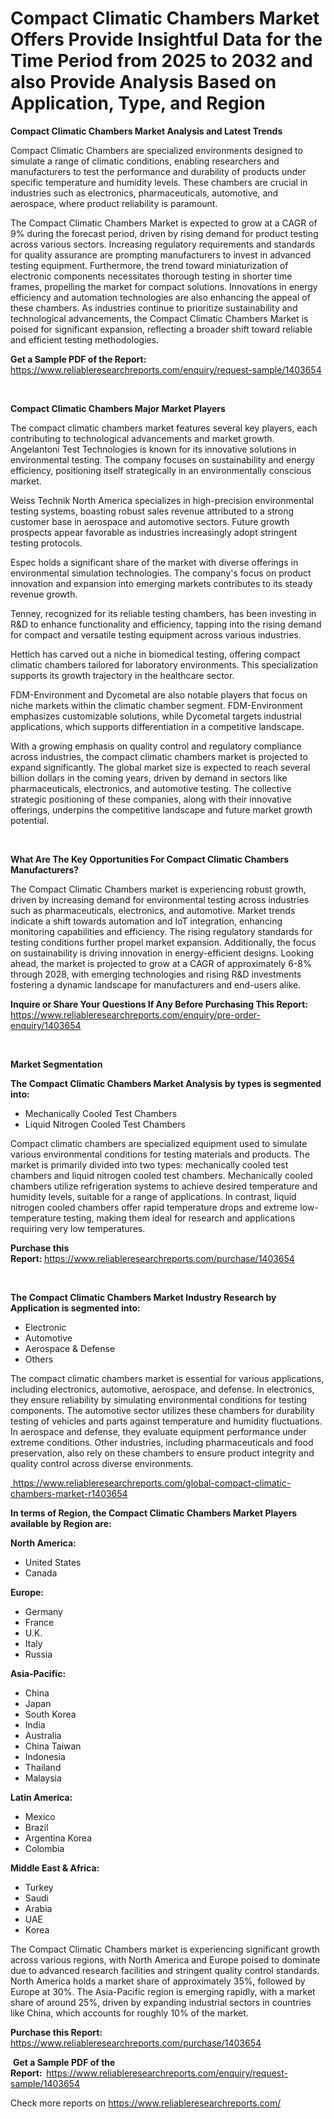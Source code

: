 <p><h1>Compact Climatic Chambers Market Offers Provide Insightful Data for the Time Period from 2025 to 2032 and also Provide Analysis Based on Application, Type, and Region</h1></p><p><strong>Compact Climatic Chambers Market Analysis and Latest Trends</strong></p>
<p><p>Compact Climatic Chambers are specialized environments designed to simulate a range of climatic conditions, enabling researchers and manufacturers to test the performance and durability of products under specific temperature and humidity levels. These chambers are crucial in industries such as electronics, pharmaceuticals, automotive, and aerospace, where product reliability is paramount. </p><p>The Compact Climatic Chambers Market is expected to grow at a CAGR of 9% during the forecast period, driven by rising demand for product testing across various sectors. Increasing regulatory requirements and standards for quality assurance are prompting manufacturers to invest in advanced testing equipment. Furthermore, the trend toward miniaturization of electronic components necessitates thorough testing in shorter time frames, propelling the market for compact solutions. Innovations in energy efficiency and automation technologies are also enhancing the appeal of these chambers. As industries continue to prioritize sustainability and technological advancements, the Compact Climatic Chambers Market is poised for significant expansion, reflecting a broader shift toward reliable and efficient testing methodologies.</p></p>
<p><strong>Get a Sample PDF of the Report:&nbsp;</strong> <a href="https://www.reliableresearchreports.com/enquiry/request-sample/1403654?utm_campaign=2009&utm_medium=2&utm_source=Github&utm_content=ia&utm_term=13012025&utm_id=compact-climatic-chambers">https://www.reliableresearchreports.com/enquiry/request-sample/1403654</a></p>
<p>&nbsp;</p>
<p><strong>Compact Climatic Chambers Major Market Players</strong></p>
<p><p>The compact climatic chambers market features several key players, each contributing to technological advancements and market growth. Angelantoni Test Technologies is known for its innovative solutions in environmental testing. The company focuses on sustainability and energy efficiency, positioning itself strategically in an environmentally conscious market. </p><p>Weiss Technik North America specializes in high-precision environmental testing systems, boasting robust sales revenue attributed to a strong customer base in aerospace and automotive sectors. Future growth prospects appear favorable as industries increasingly adopt stringent testing protocols.</p><p>Espec holds a significant share of the market with diverse offerings in environmental simulation technologies. The company's focus on product innovation and expansion into emerging markets contributes to its steady revenue growth. </p><p>Tenney, recognized for its reliable testing chambers, has been investing in R&D to enhance functionality and efficiency, tapping into the rising demand for compact and versatile testing equipment across various industries.</p><p>Hettich has carved out a niche in biomedical testing, offering compact climatic chambers tailored for laboratory environments. This specialization supports its growth trajectory in the healthcare sector.</p><p>FDM-Environment and Dycometal are also notable players that focus on niche markets within the climatic chamber segment. FDM-Environment emphasizes customizable solutions, while Dycometal targets industrial applications, which supports differentiation in a competitive landscape.</p><p>With a growing emphasis on quality control and regulatory compliance across industries, the compact climatic chambers market is projected to expand significantly. The global market size is expected to reach several billion dollars in the coming years, driven by demand in sectors like pharmaceuticals, electronics, and automotive testing. The collective strategic positioning of these companies, along with their innovative offerings, underpins the competitive landscape and future market growth potential.</p></p>
<p>&nbsp;</p>
<p><strong>What Are The Key Opportunities For Compact Climatic Chambers Manufacturers?</strong></p>
<p><p>The Compact Climatic Chambers market is experiencing robust growth, driven by increasing demand for environmental testing across industries such as pharmaceuticals, electronics, and automotive. Market trends indicate a shift towards automation and IoT integration, enhancing monitoring capabilities and efficiency. The rising regulatory standards for testing conditions further propel market expansion. Additionally, the focus on sustainability is driving innovation in energy-efficient designs. Looking ahead, the market is projected to grow at a CAGR of approximately 6-8% through 2028, with emerging technologies and rising R&D investments fostering a dynamic landscape for manufacturers and end-users alike.</p></p>
<p><strong>Inquire or Share Your Questions If Any Before Purchasing This Report:</strong> <a href="https://www.reliableresearchreports.com/enquiry/pre-order-enquiry/1403654?utm_campaign=2009&utm_medium=2&utm_source=Github&utm_content=ia&utm_term=13012025&utm_id=compact-climatic-chambers">https://www.reliableresearchreports.com/enquiry/pre-order-enquiry/1403654</a></p>
<p>&nbsp;</p>
<p><strong>Market Segmentation</strong></p>
<p><strong>The Compact Climatic Chambers Market Analysis by types is segmented into:</strong></p>
<p><ul><li>Mechanically Cooled Test Chambers</li><li>Liquid Nitrogen Cooled Test Chambers</li></ul></p>
<p><p>Compact climatic chambers are specialized equipment used to simulate various environmental conditions for testing materials and products. The market is primarily divided into two types: mechanically cooled test chambers and liquid nitrogen cooled test chambers. Mechanically cooled chambers utilize refrigeration systems to achieve desired temperature and humidity levels, suitable for a range of applications. In contrast, liquid nitrogen cooled chambers offer rapid temperature drops and extreme low-temperature testing, making them ideal for research and applications requiring very low temperatures.</p></p>
<p><strong>Purchase this Report:&nbsp;</strong><a href="https://www.reliableresearchreports.com/purchase/1403654?utm_campaign=2009&utm_medium=2&utm_source=Github&utm_content=ia&utm_term=13012025&utm_id=compact-climatic-chambers">https://www.reliableresearchreports.com/purchase/1403654</a></p>
<p>&nbsp;</p>
<p><strong>The Compact Climatic Chambers Market Industry Research by Application is segmented into:</strong></p>
<p><ul><li>Electronic</li><li>Automotive</li><li>Aerospace & Defense</li><li>Others</li></ul></p>
<p><p>The compact climatic chambers market is essential for various applications, including electronics, automotive, aerospace, and defense. In electronics, they ensure reliability by simulating environmental conditions for testing components. The automotive sector utilizes these chambers for durability testing of vehicles and parts against temperature and humidity fluctuations. In aerospace and defense, they evaluate equipment performance under extreme conditions. Other industries, including pharmaceuticals and food preservation, also rely on these chambers to ensure product integrity and quality control across diverse environments.</p></p>
<p><a href="https://www.reliableresearchreports.com/global-compact-climatic-chambers-market-r1403654?utm_campaign=2009&utm_medium=2&utm_source=Github&utm_content=ia&utm_term=13012025&utm_id=compact-climatic-chambers">&nbsp;https://www.reliableresearchreports.com/global-compact-climatic-chambers-market-r1403654</a></p>
<p><strong>In terms of Region, the Compact Climatic Chambers Market Players available by Region are:</strong></p>
<p>
    <p> <strong> North America: </strong>
        <ul>
            <li>United States</li>
            <li>Canada</li>
        </ul>
        </p> 
    <p> <strong> Europe: </strong>
        <ul>
            <li>Germany</li>
            <li>France</li>
            <li>U.K.</li>
            <li>Italy</li>
            <li>Russia</li>
        </ul>
        </p> 
    <p> <strong> Asia-Pacific: </strong>
        <ul>
            <li>China</li>
            <li>Japan</li>
            <li>South Korea</li>
            <li>India</li>
            <li>Australia</li>
            <li>China Taiwan</li>
            <li>Indonesia</li>
            <li>Thailand</li>
            <li>Malaysia</li>
        </ul>
        </p> 
    <p> <strong> Latin America: </strong>
        <ul>
            <li>Mexico</li>
            <li>Brazil</li>
            <li>Argentina Korea</li>
            <li>Colombia</li>
        </ul>
        </p> 
    <p> <strong> Middle East & Africa: </strong>
        <ul>
            <li>Turkey</li>
            <li>Saudi</li>
            <li>Arabia</li>
            <li>UAE</li>
            <li>Korea</li>
        </ul>
    </p>
    </p>
<p><p>The Compact Climatic Chambers market is experiencing significant growth across various regions, with North America and Europe poised to dominate due to advanced research facilities and stringent quality control standards. North America holds a market share of approximately 35%, followed by Europe at 30%. The Asia-Pacific region is emerging rapidly, with a market share of around 25%, driven by expanding industrial sectors in countries like China, which accounts for roughly 10% of the market.</p></p>
<p><strong>Purchase this Report: </strong><a href="https://www.reliableresearchreports.com/purchase/1403654?utm_campaign=2009&utm_medium=2&utm_source=Github&utm_content=ia&utm_term=13012025&utm_id=compact-climatic-chambers">https://www.reliableresearchreports.com/purchase/1403654</a></p>
<p>&nbsp;<strong>Get a Sample PDF of the Report:&nbsp;&nbsp;</strong><a href="https://www.reliableresearchreports.com/enquiry/request-sample/1403654?utm_campaign=2009&utm_medium=2&utm_source=Github&utm_content=ia&utm_term=13012025&utm_id=compact-climatic-chambers">https://www.reliableresearchreports.com/enquiry/request-sample/1403654</a></p>
<p><strong></strong></p>
<p>Check more reports on <a href="https://www.reliableresearchreports.com/?utm_campaign=2009&utm_medium=2&utm_source=Github&utm_content=ia&utm_term=13012025&utm_id=compact-climatic-chambers">https://www.reliableresearchreports.com/</a></p>